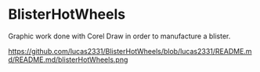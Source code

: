 # BlisterHotWheels
Graphic work done with Corel Draw in order to manufacture a blister.

https://github.com/lucas2331/BlisterHotWheels/blob/lucas2331/README.md/README.md/blisterHotWheels.png

